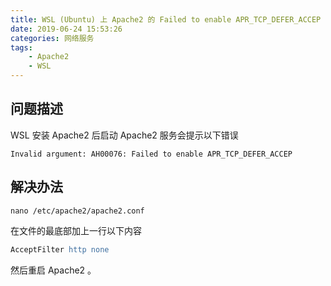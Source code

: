 ```yaml
---
title: WSL (Ubuntu) 上 Apache2 的 Failed to enable APR_TCP_DEFER_ACCEP 问题
date: 2019-06-24 15:53:26
categories: 网络服务
tags:
    - Apache2
    - WSL
---
```

## 问题描述

WSL 安装 Apache2 后启动 Apache2 服务会提示以下错误

```
Invalid argument: AH00076: Failed to enable APR_TCP_DEFER_ACCEP
```

## 解决办法

```
nano /etc/apache2/apache2.conf
```

在文件的最底部加上一行以下内容

```apache
AcceptFilter http none
```

然后重启 Apache2 。
